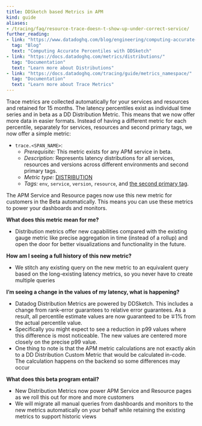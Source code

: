 ```yaml
---
title: DDSketch based Metrics in APM
kind: guide
aliases:
- /tracing/faq/resource-trace-doesn-t-show-up-under-correct-service/
further_reading:
- link: "https://www.datadoghq.com/blog/engineering/computing-accurate-percentiles-with-ddsketch/"
  tag: "Blog"
  text: "Computing Accurate Percentiles with DDSketch"
- link: "https://docs.datadoghq.com/metrics/distributions/"
  tag: "Documentation"
  text: "Learn more about Distributions"
- link: "https://docs.datadoghq.com/tracing/guide/metrics_namespace/"
  tag: "Documentation"
  text: "Learn more about Trace Metrics"
---
```


Trace metrics are collected automatically for your services and resources and retained for 15 months. The latency percentiles exist as individual time series and in beta as a DD Distribution Metric. This means that we now offer more data in easier formats. Instead of having a different metric for each percentile, separately for services, resources and second primary tags, we now offer a simple metric:

- `trace.<SPAN_NAME>`:
  - *Prerequisite:* This metric exists for any APM service in beta.
  - *Description:* Represents latency distributions for all services, resources and versions across different environments and second primary tags.
  - *Metric type:* [DISTRIBUTION][1]
  - *Tags:* `env`, `service`, `version`, `resource`, and [the second primary tag][2].

The APM Service and Resource pages now use this new metric for customers in the Beta automatically. This means you can use these metrics to power your dashboards and monitors.

**What does this metric mean for me?**
- Distribution metrics offer new capabilities compared with the existing gauge metric like precise aggregation in time (instead of a rollup) and open the door for better visualizations and functionality in the future.

**How am I seeing a full history of this new metric?**
- We stitch any existing query on the new metric to an equivalent query based on the long-existing latency metrics, so you never have to create multiple queries

**I’m seeing a change in the values of my latency, what is happening?**
- Datadog Distribution Metrics are powered by DDSketch. This includes a change from rank-error guarantees to relative error guarantees. As a result, all percentile estimate values are now guaranteed to be ∓1% from the actual percentile value.
- Specifically you might expect to see a reduction in p99 values where this difference is most noticeable. The new values are centered more closely on the precise p99 value.
- One thing to note is that the APM metric calculations are not exactly akin to a DD Distribution Custom Metric that would be calculated in-code. The calculation happens on the backend so some differences may occur

**What does this beta program entail?**
- New Distribution Metrics now power APM Service and Resource pages as we roll this out for more and more customers
- We will migrate all manual queries from dashboards and monitors to the new metrics automatically on your behalf while retaining the existing metrics to support historic views


[1]: /metrics/distributions/
[2]: /tracing/guide/setting_primary_tags_to_scope/#add-a-second-primary-tag-in-datadog

